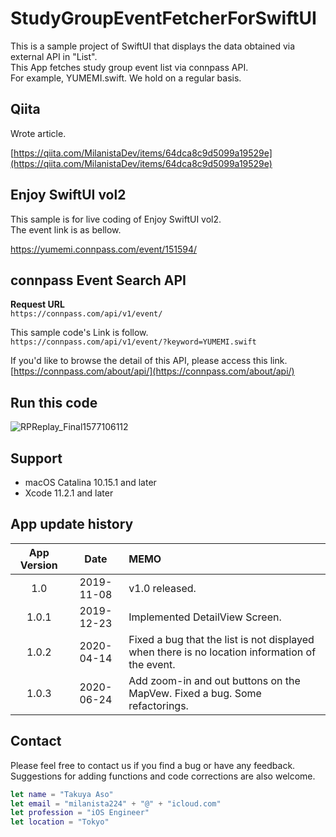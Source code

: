 # StudyGroupEventFetcherForSwiftUI

This is a sample project of SwiftUI that displays the data obtained via external API in "List".  
This App fetches study group event list via connpass API.  
For example, YUMEMI.swift. We hold on a regular basis.

## Qiita

Wrote article.

[https://qiita.com/MilanistaDev/items/64dca8c9d5099a19529e](https://qiita.com/MilanistaDev/items/64dca8c9d5099a19529e)

## Enjoy SwiftUI vol2

This sample is for live coding of Enjoy SwiftUI vol2.  
The event link is as bellow.

https://yumemi.connpass.com/event/151594/

## connpass Event Search API

**Request URL**  
`https://connpass.com/api/v1/event/`

This sample code's Link is follow.  
`https://connpass.com/api/v1/event/?keyword=YUMEMI.swift`

If you'd like to browse the detail of this API, please access this link.  
[https://connpass.com/about/api/](https://connpass.com/about/api/)

## Run this code
![RPReplay_Final1577106112](https://user-images.githubusercontent.com/8732417/71359508-f9f0fe80-25cf-11ea-8d64-84f4a79a2892.gif)


## Support
* macOS Catalina 10.15.1 and later
* Xcode 11.2.1 and later

## App update history

|App Version|Date|MEMO|
|:--:|:--:|:--|
|1.0|2019-11-08|v1.0 released.|
|1.0.1|2019-12-23|Implemented DetailView Screen.|
|1.0.2|2020-04-14|Fixed a bug that the list is not displayed<BR>when there is no location information of the event.|
|1.0.3|2020-06-24|Add zoom-in and out buttons on the MapVew. Fixed a bug. Some refactorings.|

## Contact

Please feel free to contact us if you find a bug or have any feedback.  
Suggestions for adding functions and code corrections are also welcome.

```swift
let name = "Takuya Aso" 
let email = "milanista224" + "@" + "icloud.com"
let profession = "iOS Engineer"
let location = "Tokyo"
```

